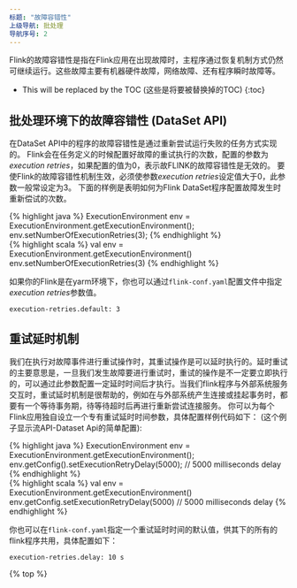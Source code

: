 ```yaml
---
标题: "故障容错性"
上级导航: 批处理
导航序号: 2
---
```

<!--
Licensed to the Apache Software Foundation (ASF) under one
or more contributor license agreements.  See the NOTICE file
distributed with this work for additional information
regarding copyright ownership.  The ASF licenses this file
to you under the Apache License, Version 2.0 (the
"License"); you may not use this file except in compliance
with the License.  You may obtain a copy of the License at

  http://www.apache.org/licenses/LICENSE-2.0

Unless required by applicable law or agreed to in writing,
software distributed under the License is distributed on an
"AS IS" BASIS, WITHOUT WARRANTIES OR CONDITIONS OF ANY
KIND, either express or implied.  See the License for the
specific language governing permissions and limitations
under the License.
-->
Flink的故障容错性是指在Flink应用在出现故障时，主程序通过恢复机制方式仍然可继续运行。这些故障主要有机器硬件故障，网络故障、还有程序瞬时故障等。

* This will be replaced by the TOC (这些是将要被替换掉的TOC)
{:toc}

批处理环境下的故障容错性 (DataSet API)
----------------------------------------------
在DataSet API中的程序的故障容错性是通过重新尝试运行失败的任务方式实现的。
Flink会在任务定义的时候配置好故障的重试执行的次数，配置的参数为*execution retries*，如果配置的值为0，表示故FLINK的故障容错性是无效的。
要使Flink的故障容错性机制生效，必须使参数*execution retries*设定值大于0，此参数一般常设定为3。
下面的样例是表明如何为Flink DataSet程序配置故障发生时重新偿试的次数。
<div class="codetabs" markdown="1">
<div data-lang="java" markdown="1">
{% highlight java %}
ExecutionEnvironment env = ExecutionEnvironment.getExecutionEnvironment();
env.setNumberOfExecutionRetries(3);
{% endhighlight %}
</div>
<div data-lang="scala" markdown="1">
{% highlight scala %}
val env = ExecutionEnvironment.getExecutionEnvironment()
env.setNumberOfExecutionRetries(3)
{% endhighlight %}
</div>
</div>

如果你的Flink是在yarm环境下，你也可以通过`flink-conf.yaml`配置文件中指定*execution retries*参数值。
~~~
execution-retries.default: 3
~~~


重试延时机制
------------
我们在执行对故障事件进行重试操作时，其重试操作是可以延时执行的。延时重试的主要意思是，一旦我们发生故障要进行重试时，重试的操作是不一定要立即执行的，可以通过此参数配置一定延时时间后才执行。当我们flink程序与外部系统服务交互时，重试延时机制是很帮助的，例如在与外部系统产生连接或挂起事务时，都要有一个等待事务期，待等待超时后再进行重新尝试连接服务。
你可以为每个Flink应用独自设立一个专有重试延时时间参数，具体配置样例代码如下：
(这个例子显示流API-Dataset Api的简单配置):
<div class="codetabs" markdown="1">
<div data-lang="java" markdown="1">
{% highlight java %}
ExecutionEnvironment env = ExecutionEnvironment.getExecutionEnvironment();
env.getConfig().setExecutionRetryDelay(5000); // 5000 milliseconds delay
{% endhighlight %}
</div>
<div data-lang="scala" markdown="1">
{% highlight scala %}
val env = ExecutionEnvironment.getExecutionEnvironment()
env.getConfig.setExecutionRetryDelay(5000) // 5000 milliseconds delay
{% endhighlight %}
</div>
</div>

你也可以在`flink-conf.yaml`指定一个重试延时时间的默认值，供其下的所有的flink程序共用，具体配置如下：
~~~
execution-retries.delay: 10 s
~~~

{% top %}
